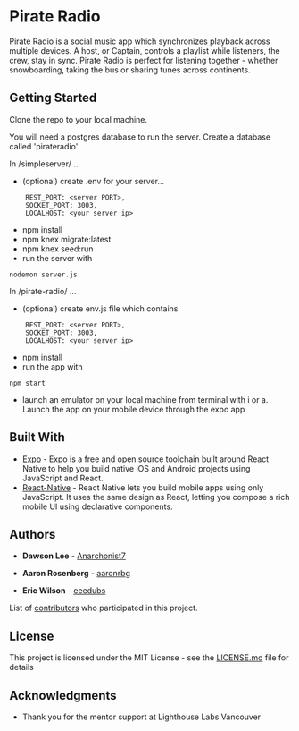 # Pirate Radio

Pirate Radio is a social music app which synchronizes playback across multiple devices. A host, or Captain, controls a playlist while listeners, the crew, stay in sync. Pirate Radio is perfect for listening together - whether snowboarding, taking the bus or sharing tunes across continents.

## Getting Started

Clone the repo to your local machine.

You will need a postgres database to run the server. Create a database called 'pirateradio'

In /simpleserver/ ...
* (optional) create .env for your server...
```
    REST_PORT: <server PORT>,
    SOCKET_PORT: 3003,
    LOCALHOST: <your server ip>
```
* npm install
* npm knex migrate:latest
* npm knex seed:run
* run the server with 
```
nodemon server.js
```

In /pirate-radio/ ...
* (optional) create env.js file which contains
```
    REST_PORT: <server PORT>,
    SOCKET_PORT: 3003,
    LOCALHOST: <your server ip>
```
* npm install
* run the app with 
```
npm start
```
* launch an emulator on your local machine from terminal with i or a. Launch the app on your mobile device through the expo app

## Built With

* [Expo](https://expo.io/) - Expo is a free and open source toolchain built around React Native to help you build native iOS and Android projects using JavaScript and React.
* [React-Native](https://facebook.github.io/react-native/) - React Native lets you build mobile apps using only JavaScript. It uses the same design as React, letting you compose a rich mobile UI using declarative components.

## Authors

* **Dawson Lee** - [Anarchonist7](https://github.com/Anarchonist7)

* **Aaron Rosenberg** - [aaronrbg](https://github.com/aaronrbg)

* **Eric Wilson** - [eeedubs](https://github.com/eeedubs)

List of [contributors](https://github.com/Anarchonist7/Fresh_Radio/graphs/contributors) who participated in this project.

## License

This project is licensed under the MIT License - see the [LICENSE.md](LICENSE.md) file for details

## Acknowledgments

* Thank you for the mentor support at Lighthouse Labs Vancouver